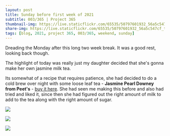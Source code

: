 ```yaml
---
layout: post
title: Sunday before first week of 2021
subtitle: 003/365 | Project 365
thumbnail-img: https://live.staticflickr.com/65535/50797601932_56a5c547cf_b.jpg
share-img: https://live.staticflickr.com/65535/50797601932_56a5c547cf_t.jpg
tags: [blog, 2021, project 365, 003/365, weekend, sunday]
---
```

Dreading the Monday after this long two week break. It was a good rest, looking back though.

The highlight of today was really just my daughter decided that she's gonna make her own jasmine milk tea. 

Its somewhat of a recipe that requires patience, she had decided to do a cold brew over night with some loose leaf tea - **Jasmine Pearl Downey from Peet's** - <a href="https://www.peets.com/mighty-leaf-tea/all-tea/ml-jasmine-downy-pearls" target=_new>buy it here</a>.  She had seen me making this before and also had tried and liked it, since then she had figured out the right amount of milk to add to the tea along with the right amount of sugar.

<p class="post-img-wrap">
  <img src="https://live.staticflickr.com/65535/50798912712_7f0a2eca92_h.jpg">
</p>
<p class="post-img-wrap">
  <img src="https://live.staticflickr.com/65535/50798796936_72dd69f45f_h.jpg">
</p>
<p class="post-img-wrap">
  <img src="https://live.staticflickr.com/65535/50797601932_e104b9a05c_h.jpg">
</p>
